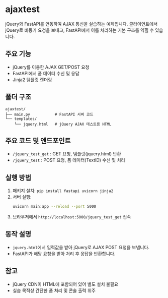 # ajaxtest

jQuery와 FastAPI를 연동하여 AJAX 통신을 실습하는 예제입니다. 클라이언트에서 jQuery로 비동기 요청을 보내고, FastAPI에서 이를 처리하는 기본 구조를 익힐 수 있습니다.

## 주요 기능
- jQuery를 이용한 AJAX GET/POST 요청
- FastAPI에서 폼 데이터 수신 및 응답
- Jinja2 템플릿 렌더링

## 폴더 구조
```
ajaxtest/
├── main.py           # FastAPI 서버 코드
└── templates/
    └── jquery.html   # jQuery AJAX 테스트용 HTML
```

## 주요 코드 및 엔드포인트
- `/jquery_test_get` : GET 요청, 템플릿(jquery.html) 반환
- `/jquery_test` : POST 요청, 폼 데이터(TextID) 수신 및 처리

## 실행 방법
1. 패키지 설치: `pip install fastapi uvicorn jinja2`
2. 서버 실행:
   ```bash
   uvicorn main:app --reload --port 5000
   ```
3. 브라우저에서 `http://localhost:5000/jquery_test_get` 접속

## 동작 설명
- `jquery.html`에서 입력값을 받아 jQuery로 AJAX POST 요청을 보냅니다.
- FastAPI가 해당 요청을 받아 처리 후 응답을 반환합니다.

## 참고
- jQuery CDN이 HTML에 포함되어 있어 별도 설치 불필요
- 실습 목적상 간단한 폼 처리 및 콘솔 출력 위주
